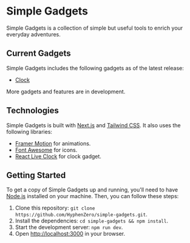 # Simple Gadgets

Simple Gadgets is a collection of simple but useful tools to enrich your everyday adventures.

## Current Gadgets

Simple Gadgets includes the following gadgets as of the latest release:

- [Clock](simple-gadgets.vercel.app/clock)

More gadgets and features are in development.

## Technologies

Simple Gadgets is built with [Next.js](https://nextjs.org/) and [Tailwind CSS](https://tailwindcss.com/). It also uses the following libraries:

- [Framer Motion](https://www.framer.com/motion/) for animations.
- [Font Awesome](https://fontawesome.com/) for icons.
- [React Live Clock](https://www.npmjs.com/package/react-live-clock) for clock gadget.

## Getting Started

To get a copy of Simple Gadgets up and running, you'll need to have [Node.js](https://nodejs.org/) installed on your machine. Then, you can follow these steps:

1. Clone this repository: `git clone https://github.com/HyphenZero/simple-gadgets.git`.
2. Install the dependencies: `cd simple-gadgets && npm install`.
3. Start the development server: `npm run dev`.
4. Open [http://localhost:3000](http://localhost:3000) in your browser.
